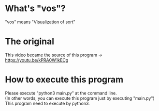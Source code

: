 # What's "vos"?
"vos" means "Visualization of sort"
# The original
This video became the source of this program ->  <a>https://youtu.be/kPRA0W1kECg
# How to execute this program
Please execute "python3 main.py" at the command line.\
(In other words, you can execute this program just by executing "main.py")\
This program need to execute by python3.
